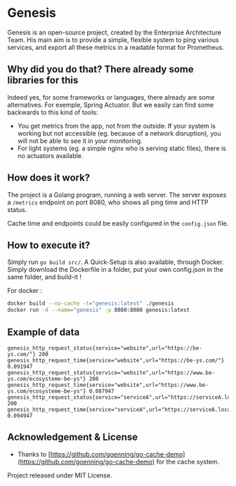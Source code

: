 # Genesis

Genesis is an open-source project, created by the Enterprise Architecture Team. His main aim is to provide a simple, flexible system to ping various services, and export all these metrics in a readable format for Prometheus.

## Why did you do that? There already some libraries for this
Indeed yes, for some frameworks or languages, there already are some alternatives. For exemple, Spring Actuator. But we easily can find some backwards to this kind of tools:
* You get metrics from the app, not from the outside: If your system is working but not accessible (eg. because of a network disruption), you will not be able to see it in your monitoring.
* For light systems (eg. a simple nginx who is serving static files), there is no actuators available.

## How does it work?
The project is a Golang program, running a web server. The server exposes a `/metrics` endpoint on port 8080, who shows all ping time and HTTP status.

Cache time and endpoints could be easily configured in the `config.json` file.

## How to execute it?
Simply run `go build src/`. A Quick-Setup is also available, through Docker. Simply download the Dockerfile in a folder, put your own config.json in the same folder, and build-it !

For docker :
```sh
docker build --no-cache -t="genesis:latest" ./genesis
docker run -d --name="genesis" -p 8080:8080 genesis:latest
```

## Example of data
```
genesis_http_request_status{service="website",url="https://be-ys.com/"} 200
genesis_http_request_time{service="website",url="https://be-ys.com/"} 0.091947
genesis_http_request_status{service="website",url="https://www.be-ys.com/ecosysteme-be-ys"} 200
genesis_http_request_time{service="website",url="https://www.be-ys.com/ecosysteme-be-ys"} 0.087947
genesis_http_request_status{service="serviceA",url="https://serviceA.local/"} 200
genesis_http_request_time{service="serviceA",url="https://serviceA.local/"} 0.094947
```

## Acknowledgement & License
* Thanks to [https://github.com/goenning/go-cache-demo](https://github.com/goenning/go-cache-demo) for the cache system.

Project released under MIT License.